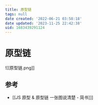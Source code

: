 ```yaml
---
title: 原型链
tags: null
date created: '2022-06-21 03:58:18'
date updated: '2023-11-25 22:42:38'
uid: 1683439291124
---
```


# 原型链

![[原型链.png]]

## 参考

- [[JS 原型 & 原型链 一张图说清楚 - 简书]]]
